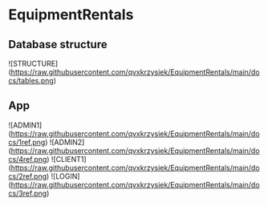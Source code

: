 # EquipmentRentals

## Database structure
![STRUCTURE] (https://raw.githubusercontent.com/qvxkrzysiek/EquipmentRentals/main/docs/tables.png) 

## App
![ADMIN1] (https://raw.githubusercontent.com/qvxkrzysiek/EquipmentRentals/main/docs/1ref.png) 
![ADMIN2] (https://raw.githubusercontent.com/qvxkrzysiek/EquipmentRentals/main/docs/4ref.png)
![CLIENT1] (https://raw.githubusercontent.com/qvxkrzysiek/EquipmentRentals/main/docs/2ref.png) 
![LOGIN] (https://raw.githubusercontent.com/qvxkrzysiek/EquipmentRentals/main/docs/3ref.png) 